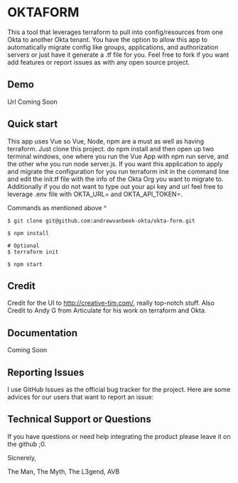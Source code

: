# OKTAFORM

This a tool that leverages terraform to pull into config/resources from one Okta to another Okta tenant.  You have the option to allow this app to automatically migrate config like groups, applications, and authorization servers or just have it generate a .tf file for you. Feel free to fork if you want add features or report issues as with any open source project.


## Demo
Url Coming Soon

## Quick start

This app uses Vue so Vue, Node, npm are a must as well as having terraform.  Just clone this project. do npm install and then open up two terminal windows, one where you run the Vue App with npm run serve, and the other whe you run node server.js. If you want this application to apply and migrate the configuration for you run terraform init in the command line and edit the init.tf file with the info of the Okta Org you want to migrate to.  Additionally if you do not want to type out your api key and url feel free to leverage .env file with OKTA_URL= and OKTA_API_TOKEN=.

Commands as mentioned above ^

```
$ git clone git@github.com:andrewvanbeek-okta/okta-form.git

$ npm install

# Optional
$ terraform init

$ npm start
```

## Credit

Credit for the UI to http://creative-tim.com/, really top-notch stuff.  Also Credit to Andy G from Articulate for his work on terraform and Okta.

## Documentation
Coming Soon


## Reporting Issues
I use GitHub Issues as the official bug tracker for the project. Here are some advices for our users that want to report an issue:

## Technical Support or Questions

If you have questions or need help integrating the product please leave it on the github ;0.

Sicnerely,

The Man, The Myth, The L3gend, AVB
